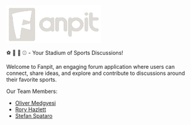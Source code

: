 <img src="images/fanpit_inverted.png" width="250" height="100"> 

⚽ 🏀 🏈 ⚾ - Your Stadium of Sports Discussions!

Welcome to Fanpit, an engaging forum application where users can connect, share ideas, and explore and contribute to discussions around their favorite sports.

Our Team Members:

- [Oliver Medgyesi](https://github.com/olivernicholass)
- [Rory Hazlett](https://github.com/RoryHazlett)
- [Stefan Spataro](https://github.com/Stefans217)
